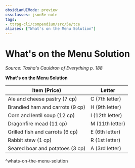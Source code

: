 ```yaml
---
obsidianUIMode: preview
cssclasses: json5e-note
tags:
- ttrpg-cli/compendium/src/5e/tce
aliases: ["What's on the Menu Solution"]
---
```

# What's on the Menu Solution
*Source: Tasha's Cauldron of Everything p. 188* 

**What's on the Menu Solution**

| Item (Price) | Letter |
|--------------|--------|
| Ale and cheese pastry (7 cp) | C (7th letter) |
| Brandied ham and carrots (9 cp) | H (9th letter) |
| Corn and lentil soup (12 cp) | I (12th letter) |
| Dragonfire mead (11 cp) | M (11th letter) |
| Grilled fish and carrots (6 cp) | E (6th letter) |
| Rabbit stew (1 cp) | R (1st letter) |
| Seared boar and potatoes (3 cp) | A (3rd letter) |
^whats-on-the-menu-solution
